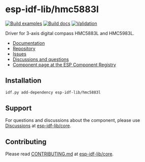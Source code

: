 # esp-idf-lib/hmc5883l

[![Build examples](https://github.com/esp-idf-lib/hmc5883l/actions/workflows//build.yml/badge.svg)](https://github.com/esp-idf-lib/hmc5883l/actions/workflows//build.yml)
[![Build docs](https://github.com/esp-idf-lib/hmc5883l/actions/workflows//build-docs.yml/badge.svg)](https://github.com/esp-idf-lib/hmc5883l/actions/workflows//build-docs.yml)
[![Validation](https://github.com/esp-idf-lib/hmc5883l/actions/workflows//validate-component.yml/badge.svg)](https://github.com/esp-idf-lib/hmc5883l/actions/workflows//validate-component.yml)

Driver for 3-axis digital compass HMC5883L and HMC5983L.

* [Documentation](https://esp-idf-lib.github.io/hmc5883l/)
* [Repository](https://github.com/esp-idf-lib/hmc5883l)
* [Issues](https://github.com/esp-idf-lib/hmc5883l/issues)
* [Discussions and questions](https://github.com/esp-idf-lib/core/discussions)
* [Component page at the ESP Component Registry](https://components.espressif.com/components/esp-idf-lib/hmc5883l)

## Installation

```sh
idf.py add-dependency esp-idf-lib/hmc5883l
```

## Support

For questions and discussions about the component, please use
[Discussions](https://github.com/esp-idf-lib/core/discussions)
at [esp-idf-lib/core](https://github.com/esp-idf-lib/core).

## Contributing

Please read [CONTRIBUTING.md](https://github.com/esp-idf-lib/core/blob/main/CONTRIBUTING.md)
at [esp-idf-lib/core](https://github.com/esp-idf-lib/core).
